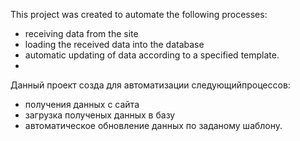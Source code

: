 This project was created to automate the following processes:
- receiving data from the site
- loading the received data into the database
- automatic updating of data according to a specified template.
- 
Данный проект созда для автоматизации следующийпроцессов:
- получения данных с сайта
- загрузка полученых данных в базу
- автоматическое обновление данных по заданому шаблону.
